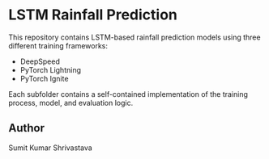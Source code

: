 # LSTM Rainfall Prediction

This repository contains LSTM-based rainfall prediction models using three different training frameworks:

- DeepSpeed  
- PyTorch Lightning  
- PyTorch Ignite  

Each subfolder contains a self-contained implementation of the training process, model, and evaluation logic.

## Author
Sumit Kumar Shrivastava
